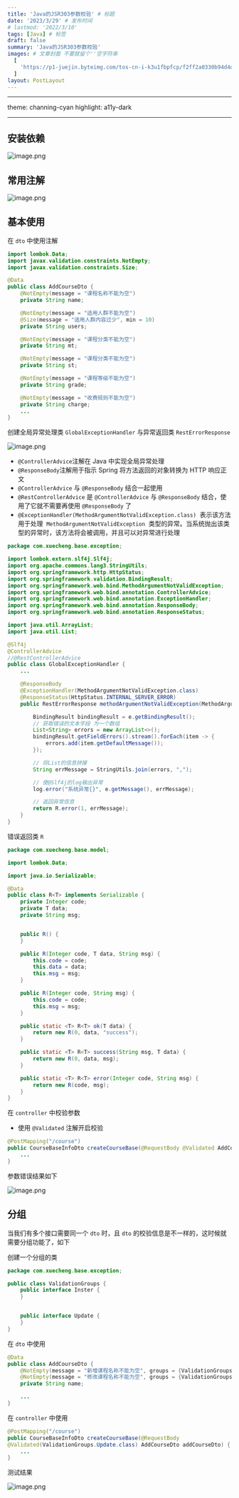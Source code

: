 ```yaml
---
title: 'Java的JSR303参数校验' # 标题
date: '2023/3/29' # 发布时间
# lastmod: '2022/3/10'
tags: [Java] # 标签
draft: false
summary: 'Java的JSR303参数校验'
images: # 文章封面 不要就留个''空字符串
  [
    'https://p1-juejin.byteimg.com/tos-cn-i-k3u1fbpfcp/f2ff2a0330b94d4d935cd2cc26a1b4f5~tplv-k3u1fbpfcp-zoom-crop-mark:1512:1512:1512:851.awebp?',
  ]
layout: PostLayout
---
```


---

theme: channing-cyan
highlight: a11y-dark

---

## 安装依赖

![image.png](https://p1-juejin.byteimg.com/tos-cn-i-k3u1fbpfcp/a7db18c8658140b6826c0383b9ad6686~tplv-k3u1fbpfcp-watermark.image?)

## 常用注解

![image.png](https://p1-juejin.byteimg.com/tos-cn-i-k3u1fbpfcp/349a9540f93645a48408641215698770~tplv-k3u1fbpfcp-watermark.image?)

## 基本使用

在 `dto` 中使用注解

```java
import lombok.Data;
import javax.validation.constraints.NotEmpty;
import javax.validation.constraints.Size;

@Data
public class AddCourseDto {
    @NotEmpty(message = "课程名称不能为空")
    private String name;

    @NotEmpty(message = "适用人群不能为空")
    @Size(message = "适用人群内容过少", min = 10)
    private String users;

    @NotEmpty(message = "课程分类不能为空")
    private String mt;

    @NotEmpty(message = "课程分类不能为空")
    private String st;

    @NotEmpty(message = "课程等级不能为空")
    private String grade;

    @NotEmpty(message = "收费规则不能为空")
    private String charge;
    ...
}
```

创建全局异常处理类 `GlobalExceptionHandler` 与异常返回类 `RestErrorResponse`

![image.png](https://p6-juejin.byteimg.com/tos-cn-i-k3u1fbpfcp/98d052d34d314f4bbf0c631a4d042d22~tplv-k3u1fbpfcp-watermark.image?)

- `@ControllerAdvice`注解在 Java 中实现全局异常处理
- `@ResponseBody`注解用于指示 Spring 将方法返回的对象转换为 HTTP 响应正文
- `@ControllerAdvice` 与 `@ResponseBody` 结合一起使用
- `@RestControllerAdvice` 是 `@ControllerAdvice` 与 `@ResponseBody` 结合，使用了它就不需要再使用 `@ResponseBody` 了
- `@ExceptionHandler(MethodArgumentNotValidException.class)`  表示该方法用于处理  `MethodArgumentNotValidException`  类型的异常。当系统抛出该类型的异常时，该方法将会被调用，并且可以对异常进行处理

```java
package com.xuecheng.base.exception;

import lombok.extern.slf4j.Slf4j;
import org.apache.commons.lang3.StringUtils;
import org.springframework.http.HttpStatus;
import org.springframework.validation.BindingResult;
import org.springframework.web.bind.MethodArgumentNotValidException;
import org.springframework.web.bind.annotation.ControllerAdvice;
import org.springframework.web.bind.annotation.ExceptionHandler;
import org.springframework.web.bind.annotation.ResponseBody;
import org.springframework.web.bind.annotation.ResponseStatus;

import java.util.ArrayList;
import java.util.List;

@Slf4j
@ControllerAdvice
//@RestControllerAdvice
public class GlobalExceptionHandler {
    ...

    @ResponseBody
    @ExceptionHandler(MethodArgumentNotValidException.class)
    @ResponseStatus(HttpStatus.INTERNAL_SERVER_ERROR)
    public RestErrorResponse methodArgumentNotValidException(MethodArgumentNotValidException e) {

        BindingResult bindingResult = e.getBindingResult();
        // 获取错误的文本字段 为一个数组
        List<String> errors = new ArrayList<>();
        bindingResult.getFieldErrors().stream().forEach(item -> {
            errors.add(item.getDefaultMessage());
        });

        // 将List的信息拼接
        String errMessage = StringUtils.join(errors, ",");

        // 使@Slf4j的log输出异常
        log.error("系统异常{}", e.getMessage(), errMessage);

        // 返回异常信息
        return R.error(1, errMessage);
    }
}
```

错误返回类 `R`

```java
package com.xuecheng.base.model;

import lombok.Data;

import java.io.Serializable;

@Data
public class R<T> implements Serializable {
    private Integer code;
    private T data;
    private String msg;


    public R() {
    }

    public R(Integer code, T data, String msg) {
        this.code = code;
        this.data = data;
        this.msg = msg;
    }

    public R(Integer code, String msg) {
        this.code = code;
        this.msg = msg;
    }

    public static <T> R<T> ok(T data) {
        return new R(0, data, "success");
    }

    public static <T> R<T> success(String msg, T data) {
        return new R(0, data, msg);
    }

    public static <T> R<T> error(Integer code, String msg) {
        return new R(code, msg);
    }
}
```

在 `controller` 中校验参数

- 使用 `@Validated` 注解开启校验

```java
@PostMapping("/course")
public CourseBaseInfoDto createCourseBase(@RequestBody @Validated AddCourseDto addCourseDto) {
    ...
}
```

参数错误结果如下

![image.png](https://p9-juejin.byteimg.com/tos-cn-i-k3u1fbpfcp/051184cdf7ce47f59bd4bb62aa4bc681~tplv-k3u1fbpfcp-watermark.image?)

## 分组

当我们有多个接口需要同一个 `dto` 时，且 `dto` 的校验信息是不一样的，这时候就需要分组功能了，如下

创建一个分组的类

```java
package com.xuecheng.base.exception;

public class ValidationGroups {
    public interface Inster {
    }


    public interface Update {
    }
}
```

在 `dto` 中使用

```java
@Data
public class AddCourseDto {
    @NotEmpty(message = "新增课程名称不能为空", groups = {ValidationGroups.Inster.class})
    @NotEmpty(message = "修改课程名称不能为空", groups = {ValidationGroups.Update.class})
    private String name;

    ...
}
```

在 `controller` 中使用

```java
@PostMapping("/course")
public CourseBaseInfoDto createCourseBase(@RequestBody
@Validated(ValidationGroups.Update.class) AddCourseDto addCourseDto) {
    ...
}
```

测试结果

![image.png](https://p3-juejin.byteimg.com/tos-cn-i-k3u1fbpfcp/3c0af0ef99d24a339cf9316f6addb8e2~tplv-k3u1fbpfcp-watermark.image?)
